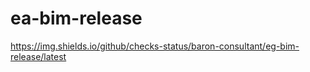 # ea-bim-release

https://img.shields.io/github/checks-status/baron-consultant/eg-bim-release/latest
